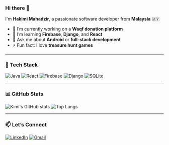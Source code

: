 ### Hi there 👋

I'm **Hakimi Mahadzir**, a passionate software developer from **Malaysia** 🇲🇾

- 🔭 I’m currently working on a **Waqf donation platform**
- 🌱 I’m learning **Firebase**, **Django**, and **React**
- 💬 Ask me about **Android** or **full-stack development**
- ⚡ Fun fact: I love **treasure hunt games**

---

### 🚀 Tech Stack

![Java](https://img.shields.io/badge/Java-ED8B00?style=for-the-badge&logo=java&logoColor=white)
![React](https://img.shields.io/badge/React-20232A?style=for-the-badge&logo=react&logoColor=61DAFB)
![Firebase](https://img.shields.io/badge/Firebase-ffca28?style=for-the-badge&logo=firebase&logoColor=black)
![Django](https://img.shields.io/badge/Django-092E20?style=for-the-badge&logo=django&logoColor=white)
![SQLite](https://img.shields.io/badge/SQLite-07405E?style=for-the-badge&logo=sqlite&logoColor=white)

---

### 📊 GitHub Stats

![Kimi's GitHub stats](https://github-readme-stats.vercel.app/api?username=johndoe&show_icons=true&theme=radical)
![Top Langs](https://github-readme-stats.vercel.app/api/top-langs/?username=johndoe&layout=compact&theme=radical)

---

### 📫 Let’s Connect

[![LinkedIn](https://img.shields.io/badge/LinkedIn-blue?style=for-the-badge&logo=linkedin&logoColor=white)](https://www.linkedin.com/in/hakimi-mahadzir-a16039295/)
[![Gmail](https://img.shields.io/badge/Email-D14836?style=for-the-badge&logo=gmail&logoColor=white)](mailto:kimidevsoftware@gmail.com)
